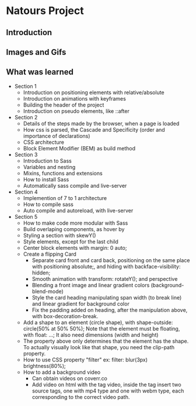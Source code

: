 # Natours Project

## Introduction
<p></p>

## Images and Gifs

## What was learned
<ul>
    <li>Section 1
        <ul>
            <li>Introduction on positioning elements with relative/absolute</li>
            <li>Introduction on animations with keyframes</li>
            <li>Building the header of the project</li>
            <li>Introduction on pseudo elements, like ::after</li>
        </ul>
    </li>
    <li>Section 2
        <ul>
            <li>Details of the steps made by the browser, when a page is loaded</li>
            <li>How css is parsed, the Cascade and Specificity (order and importance of declarations)</li>
            <li>CSS architecture</li>
            <li>Block Element Modifier (BEM) as build method</li>
        </ul>
    </li>
        <li>Section 3
        <ul>
            <li>Introduction to Sass</li>
            <li>Variables and nesting</li>
            <li>Mixins, functions and extensions</li>
            <li>How to install Sass</li>
            <li>Automatically sass compile and live-server</li>
        </ul>
    </li>
        <li>Section 4
        <ul>
            <li>Implemention of 7 to 1 architecture</li>
            <li>How to compile sass</li>
            <li>Auto compile and autoreload, with live-server</li>
        </ul>
    </li>
        </li>
        <li>Section 5
        <ul>
            <li>How to make code more modular with Sass</li>
            <li>Build overlaping components, as hover by</li>
            <li>Styling a section with skewY()</li>
            <li>Style elements, except for the last child</li>
            <li>Center block elements with margin: 0 auto;</li>
            <li>Create a flipping Card
                <ul>
                    <li>Separate card front and card back, positioning on the same place with positioning absolute;, and hiding with backface-visibility: hidden;</li>
                    <li>Smooth animation with transform: rotateY(); and perspective</li>
                    <li>Blending a front image and linear gradient colors (background-blend-mode)</li>
                    <li>Style the card heading manipulating span width (to break line) and linear gradient for background color</li>
                    <li>Fix the padding added on heading, after the manipulation above, with box-decoration-break.</li>
                </ul>
            </li>
            <li>Add a shape to an element (circle shape), with shape-outside: circle(50% at 50% 50%); Note that the element must be floating, with float: ...; It also need dimensions (width and height)</li>
            <li>The property above only determines that the element has the shape. To actually visually look like that shape, you need the clip-path property.</li>
            <li>How to use CSS property "filter" ex: filter: blur(3px) brightness(80%);</li>
            <li>How to add a background video
                <ul>
                    <li>Can obtain videos on coverr.co</li>
                    <li>Add video on html with the tag video, inside the tag insert two source tags, one with mp4 type and one with webm type, each corresponding to the correct video path.</li>
                </ul>
            </li>
        </ul>
    </li>
</ul>
